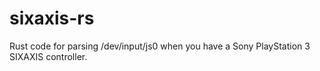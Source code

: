 # sixaxis-rs
Rust code for parsing /dev/input/js0 when you have a Sony PlayStation 3 SIXAXIS controller.
